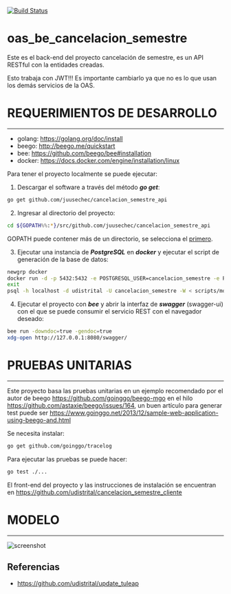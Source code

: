 [![Build Status](https://travis-ci.org/udistrital/cancelacion_semestre_api.svg?branch=master)](https://travis-ci.org/udistrital/cancelacion_semestre_api)

# oas_be_cancelacion_semestre

Este es el back-end del proyecto cancelación de semestre, es un API RESTful con la entidades creadas.

Esto trabaja con JWT!!! Es importante cambiarlo ya que no es lo que usan los demás servicios de la OAS.

# REQUERIMIENTOS DE DESARROLLO
-----------------------------
- golang: https://golang.org/doc/install
- beego: http://beego.me/quickstart
- bee: https://github.com/beego/bee#installation
- docker: https://docs.docker.com/engine/installation/linux

Para tener el proyecto localmente se puede ejecutar:

1) Descargar el software a través del método ***go get***:
```bash
go get github.com/juusechec/cancelacion_semestre_api
```
2) Ingresar al directorio del proyecto:
```bash
cd ${GOPATH%%:*}/src/github.com/juusechec/cancelacion_semestre_api
```
GOPATH puede contener más de un directorio, se selecciona el [primero](http://linuxcommand.org/lc3_man_pages/bash1.html).

3) Ejecutar una instancia de ***PostgreSQL*** en ***docker*** y ejecutar el script de generación de la base de datos:
```bash
newgrp docker
docker run -d -p 5432:5432 -e POSTGRESQL_USER=cancelacion_semestre -e POSTGRESQL_PASS=docker -e POSTGRESQL_DB=udistrital orchardup/postgresql
exit
psql -h localhost -d udistrital -U cancelacion_semestre -W < scripts/model/cancelacion_semestre.sql
```
4) Ejecutar el proyecto con ***bee*** y abrir la interfaz de ***swagger*** (swagger-ui) con el que se puede consumir el servicio REST con el navegador deseado:
```bash
bee run -downdoc=true -gendoc=true
xdg-open http://127.0.0.1:8080/swagger/
```
# PRUEBAS UNITARIAS
-------------------
Este proyecto basa las pruebas unitarias en un ejemplo recomendado por el autor de beego https://github.com/goinggo/beego-mgo
en el hilo https://github.com/astaxie/beego/issues/164, un buen artículo para generar test puede ser https://www.goinggo.net/2013/12/sample-web-application-using-beego-and.html

Se necesita instalar:
```bash
go get github.com/goinggo/tracelog
```

Para ejecutar las pruebas se puede hacer:
```bash
go test ./...
```

El front-end del proyecto y las instrucciones de instalación se encuentran en https://github.com/udistrital/cancelacion_semestre_cliente

# MODELO
-------
![screenshot](./scripts/model/cancelacion_semestre.png)

## Referencias
- https://github.com/udistrital/update_tuleap
